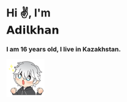 <H1> Hi ✌, I'm <br> 𝗔𝗱𝗶𝗹𝗸𝗵𝗮𝗻 </H1>

<h3> I am 16 years old, I live in Kazakhstan. </h3>

<img src='assets/anime-sticker.png' width='100px'>
